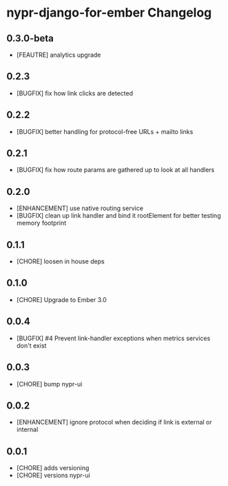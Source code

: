 # nypr-django-for-ember Changelog

## 0.3.0-beta
- [FEAUTRE] analytics upgrade

## 0.2.3
- [BUGFIX] fix how link clicks are detected

## 0.2.2
- [BUGFIX] better handling for protocol-free URLs + mailto links

## 0.2.1
- [BUGFIX] fix how route params are gathered up to look at all handlers

## 0.2.0
- [ENHANCEMENT] use native routing service
- [BUGFIX] clean up link handler and bind it rootElement for better testing memory footprint

## 0.1.1
- [CHORE] loosen in house deps

## 0.1.0
- [CHORE] Upgrade to Ember 3.0

## 0.0.4
- [BUGFIX] #4 Prevent link-handler exceptions when metrics services don't exist

## 0.0.3
- [CHORE] bump nypr-ui

## 0.0.2

- [ENHANCEMENT] ignore protocol when deciding if link is external or internal

## 0.0.1

- [CHORE] adds versioning
- [CHORE] versions nypr-ui

